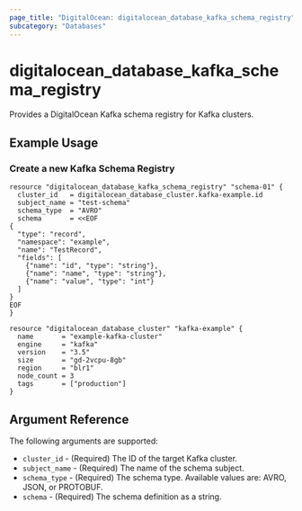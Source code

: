 ```yaml
---
page_title: "DigitalOcean: digitalocean_database_kafka_schema_registry"
subcategory: "Databases"
---
```


# digitalocean\_database\_kafka\_schema\_registry

Provides a DigitalOcean Kafka schema registry for Kafka clusters.

## Example Usage

### Create a new Kafka Schema Registry
```hcl
resource "digitalocean_database_kafka_schema_registry" "schema-01" {
  cluster_id   = digitalocean_database_cluster.kafka-example.id
  subject_name = "test-schema"
  schema_type  = "AVRO"
  schema       = <<EOF
{
  "type": "record",
  "namespace": "example",
  "name": "TestRecord",
  "fields": [
    {"name": "id", "type": "string"},
    {"name": "name", "type": "string"},
    {"name": "value", "type": "int"}
  ]
}
EOF
}

resource "digitalocean_database_cluster" "kafka-example" {
  name       = "example-kafka-cluster"
  engine     = "kafka"
  version    = "3.5"
  size       = "gd-2vcpu-8gb"
  region     = "blr1"
  node_count = 3
  tags       = ["production"]
}
```

## Argument Reference

The following arguments are supported:
* `cluster_id` - (Required) The ID of the target Kafka cluster.
* `subject_name` - (Required) The name of the schema subject.
* `schema_type` - (Required) The schema type. Available values are: AVRO, JSON, or PROTOBUF.
* `schema` - (Required) The schema definition as a string.